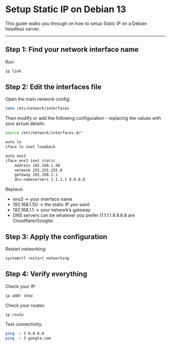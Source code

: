 # Setup Static IP on Debian 13

This guide walks you through on how to setup Static IP on a Debian headless server.

---

## Step 1: Find your network interface name

Run:

```bash
ip link
```

## Step 2: Edit the interfaces file

Open the main network config:

```bash
nano /etc/network/interfaces
```

Then modify or add the following configuration - replacing the values with your actual details:

```bash
source /etc/network/interfaces.d/*

auto lo
iface lo inet loopback

auto ens3
iface ens3 inet static
    address 192.168.1.50
    netmask 255.255.255.0
    gateway 192.168.1.1
    dns-nameservers 1.1.1.1 8.8.8.8
```

Replace:

* ens3 → your interface name
* 192.168.1.50 → the static IP you want
* 192.168.1.1 → your network’s gateway
* DNS servers can be whatever you prefer (1.1.1.1 8.8.8.8 are Cloudflare/Google)

## Step 3: Apply the configuration

Restart networking:

```bash
systemctl restart networking
```

## Step 4: Verify everything

Check your IP:

```bash
ip addr show
```

Check your routes:

```bash
ip route
```

Test connectivity:

```bash
ping -c 3 8.8.8.8
ping -c 3 google.com
```
